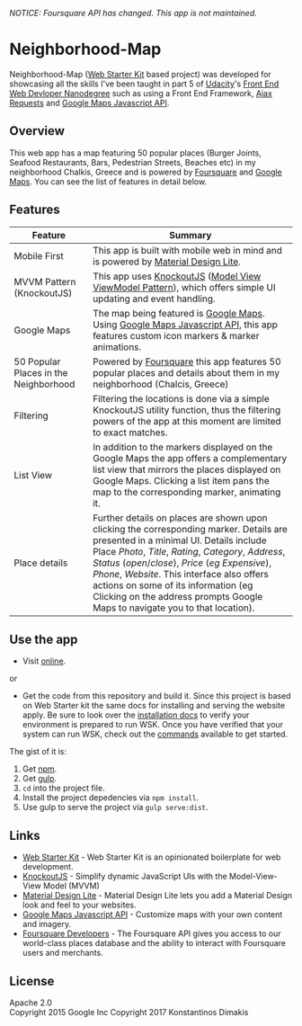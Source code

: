 *NOTICE: Foursquare API has changed. This app is not maintained.*

# Neighborhood-Map

Neighborhood-Map ([Web Starter Kit](https://github.com/google/web-starter-kit) based project) was developed for showcasing all the skills I've been taught in part 5 of [Udacity](https://www.udacity.com/)'s [Front End Web Devloper Nanodegree](https://www.udacity.com/course/front-end-web-developer-nanodegree--nd001) such as using a Front End Framework, [Ajax Requests](https://developer.mozilla.org/en-US/docs/AJAX) and [Google Maps Javascript API](https://developers.google.com/maps/documentation/javascript/).

## Overview

This web app has a map featuring 50 popular places (Burger Joints, Seafood Restaurants, Bars, Pedestrian Streets, Beaches etc) in my neighborhood Chalkis, Greece and is powered by [Foursquare](https://foursquare.com/) and [Google Maps](https://www.google.gr/maps/). You can see the list of features in detail below. 

## Features

| Feature                                | Summary                                                                                                                                                                                                                                                     |
|----------------------------------------|-------------------------------------------------------------------------------------------------------------------------------------------------------------------------------------------------------------------------------------------------------------|
| Mobile First | This app is built with mobile web in mind and is powered by [Material Design Lite](http://getmdl.io).
| MVVM Pattern (KnockoutJS) | This app uses [KnockoutJS](http://knockoutjs.com/) ([Model View ViewModel Pattern](https://en.wikipedia.org/wiki/Model%E2%80%93view%E2%80%93viewmodel)), which offers simple UI updating and event handling.
| Google Maps | The map being featured is [Google Maps](https://www.google.gr/maps/). Using [Google Maps Javascript API](https://developers.google.com/maps/documentation/javascript/), this app features custom icon markers & marker animations. |
| 50 Popular Places in the Neighborhood | Powered by [Foursquare](https://foursquare.com/) this app features 50 popular places and details about them in my neighborhood (Chalcis, Greece) |
| Filtering | Filtering the locations is done via a simple KnockoutJS utility function, thus the filtering powers of the app at this moment are limited to exact matches. |
| List View | In addition to the markers displayed on the Google Maps the app offers a complementary list view that mirrors the places displayed on Google Maps. Clicking a list item pans the map to the corresponding marker, animating it. |
| Place details | Further details on places are shown upon clicking the corresponding marker. Details are presented in a minimal UI. Details include Place _Photo_, _Title_, _Rating_, _Category_, _Address_, _Status_ (_open_/_close_), _Price_ (_eg_ _Expensive_), _Phone_, _Website_. This interface also offers actions on some of its information (eg Clicking on the address prompts Google Maps to navigate you to that location). |

## Use the app

* Visit [online](https://kostasdimakis.github.io/Neighborhood-Map/dist/).

or

* Get the code from this repository and build it. Since this project is based on Web Starter kit the same docs for installing and serving the website apply. Be sure to look over the [installation docs](docs/install.md) to verify your environment is prepared to run WSK. Once you have verified that your system can run WSK, check out the [commands](docs/commands.md) available to get started.

The gist of it is:
1. Get [npm](https://www.npmjs.com/).
2. Get [gulp](http://gulpjs.com/).
3. `cd` into the project file.
4. Install the project depedencies via `npm install`.
5. Use gulp to serve the project via `gulp serve:dist`.

## Links

* [Web Starter Kit](https://developers.google.com/web/tools/starter-kit/) - Web Starter Kit is an opinionated boilerplate for web development.
* [KnockoutJS](http://knockoutjs.com/) - Simplify dynamic JavaScript UIs with the Model-View-View Model (MVVM)
* [Material Design Lite](https://getmdl.io/) - Material Design Lite lets you add a Material Design look and feel to your websites.
* [Google Maps Javascript API](https://developers.google.com/maps/documentation/javascript/) - Customize maps with your own content and imagery.
* [Foursquare Developers](https://developer.foursquare.com/) - The Foursquare API gives you access to our world-class places database and the ability to interact with Foursquare users and merchants.


## License

Apache 2.0  
Copyright 2015 Google Inc
Copyright 2017 Konstantinos Dimakis
